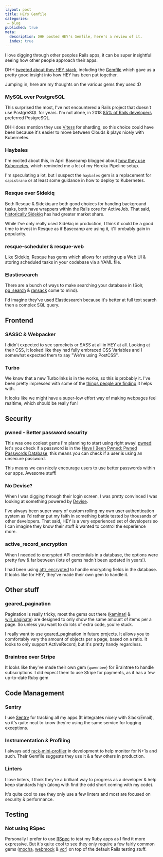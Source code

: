 ```yaml
---
layout: post
title: HEYs Gemfile
categories:
 – blog
published: true
meta:
  description: DHH posted HEY's Gemfile, here's a review of it.
  index: true
---
```


I love digging through other peoples Rails apps, it can be super insightful seeing how other people approach their apps.

DHH [tweeted about they HEY stack](https://twitter.com/dhh/status/1275901955995385856), including the [Gemfile](https://gist.github.com/dhh/782fb925b57450da28c1e15656779556) which gave us a pretty good insight into how HEY has been put together.

Jumping in, here are my thoughts on the various gems they used :D

### MySQL over PostgreSQL

This surprised the most, I've not encountered a Rails project that doesn't use PostgreSQL for years. I'm not alone, in 2018 [85% of Rails developers](https://rails-hosting.com/2018/) preferred PostgreSQL.

DHH does mention they use [Vitess](https://vitess.io/) for sharding, so this choice could have been because it's easier to move between Clouds & plays nicely with Kubernetes.

### Haybales

I'm excited about this, in April Basecamp blogged about [how they use Kubernetes](https://m.signalvnoise.com/seamless-branch-deploys-with-kubernetes/), which reminded me a lot of my Heroku Pipeline setup.

I'm speculating a lot, but I suspect the `haybales` gem is a replacement for `capistrano` or at least some guidance in how to deploy to Kubernetes.

### Resque over Sidekiq

Both Resque & Sidekiq are both good choices for handing background tasks, both have wrappers within the Rails core for ActiveJob. That said, [historically Sidekiq](https://rails-hosting.com/2018/) has had greater market share.

While I've only really used Sidekiq in production, I think it could be a good time to invest in Resque as if Basecamp are using it, it'll probably gain in popularity.

### resque-scheduler & resque-web

Like Sidekiq, Resque has gems which allows for setting up a Web UI & storing scheduled tasks in your codebase via a YAML file.

### Elasticsearch

There are a bunch of ways to make searching your database in (Solr, [pg_search](https://github.com/Casecommons/pg_search) & [ransack](https://github.com/activerecord-hackery/ransack) come to mind).

I'd imagine they've used Elasticsearch because it's better at full text search then a complex SQL query.

## Frontend

### SASSC & Webpacker

I didn't expected to see sprockets or SASS at all in HEY at all. Looking at their CSS, it looked like they had fully embraced CSS Variables and I somewhat expected them to say "We're using PostCSS".

### Turbo

We know that a new Turbolinks is in the works, so this is probably it. I've been pretty impressed with some of the [things people are finding](https://dev.to/borama/a-few-sneak-peeks-into-hey-com-technology-iii-turbolinks-frames-5e4a) it helps with.

It looks like we might have a super-low effort way of making webpages feel realtime, which should be really fun!

## Security

### pwned - Better password security

This was one coolest gems I'm planning to start using right away! [pwned](https://github.com/philnash/pwned) let's you check if a password is in the [Have I Been Pwned: Pwned Passwords Database](https://haveibeenpwned.com/Passwords), this means you can check if a user is using an unsecure password.

This means we can nicely encourage users to use better passwords within our apps. Awesome stuff!

### No Devise?

When I was digging through their login screen, I was pretty convinced I was looking at something powered by [Devise](https://github.com/heartcombo/devise).

I've always been super wary of custom rolling my own user authentication system as I'd rather put my faith in something battle tested by thousands of other developers. That said, HEY is a very experienced set of developers so I can imagine they know their stuff & wanted to control the experience more.

### active_record_encryption

When I needed to encrypted API credentials in a database, the options were pretty few & far between (lots of gems hadn't been updated in years!).

I had been using [attr_encrypted](https://github.com/attr-encrypted/attr_encrypted) to handle encrypting fields in the database. It looks like for HEY, they've made their own gem to handle it.

## Other stuff

### geared_pagination

Pagination is really tricky, most the gems out there ([kaminari](https://github.com/kaminari/kaminari) & [will_paginate](https://github.com/mislav/will_paginate)) are designed to only show the same amount of items per a page. So unless you want to do lots of extra code, you're stuck.

I really want to use [geared_pagination](https://github.com/basecamp/geared_pagination) in future projects. It allows you to comfortably vary the amount of objects per a page, based on a ratio. It looks to only support ActiveRecord, but it's pretty handy regardless.

### Braintree over Stripe

It looks like they've made their own gem (`queenbee`) for Braintree to handle subscriptions. I did expect them to use Stripe for payments, as it has a few up-to-date Ruby gem.

## Code Management

### Sentry

I use [Sentry](https://sentry.io/welcome/) for tracking all my apps (It integrates nicely with Slack/Email), so it's quite neat to know they're using the same service for logging exceptions.

### Instrumentation & Profiling

I always add [rack-mini-profiler](https://github.com/MiniProfiler/rack-mini-profiler) in development to help monitor for N+1s and such. Their Gemfile suggests they use it & a few others in production.

### Linters

I love linters, I think they're a brilliant way to progress as a developer & help keep standards high (along with find the odd short coming with my code).

It's quite cool to see they only use a few linters and most are focused on security & performance.

## Testing

### Not using RSpec

Personally I prefer to use [RSpec](https://github.com/rspec/rspec-rails) to test my Ruby apps as I find it more expressive. But it's quite cool to see they only require a few fairly common gems ([mocha](https://github.com/freerange/mocha), [webmock](https://github.com/bblimke/webmock) & [vcr](https://github.com/vcr/vcr)) on top of the default Rails testing stuff.
